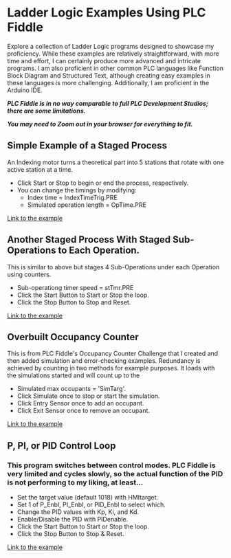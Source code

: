 # Ladder Logic Examples Using PLC Fiddle

Explore a collection of Ladder Logic programs designed to showcase my proficiency. While these examples are relatively straightforward, with more time and effort, I can certainly produce more advanced and intricate programs. I am also proficient in other common PLC languages like Function Block Diagram and Structured Text, although creating easy examples in these languages is more challenging. Additionally, I am proficient in the Arduino IDE.

***PLC Fiddle is in no way comparable to full PLC Development Studios; there are some limitations.***

***You may need to Zoom out in your browser for everything to fit.***

## Simple Example of a Staged Process
An Indexing motor turns a theoretical part into 5 stations that rotate with one active station at a time.
- Click Start or Stop to begin or end the process, respectively.
- You can change the timings by modifying:
  - Index time = IndexTimeTrig.PRE
  - Simulated operation length = OpTime.PRE

[Link to the example](https://www.plcfiddle.com:/fiddles/16401d77-b6ef-4840-9e73-e00bb098b8b4)

## Another Staged Process With Staged Sub-Operations to Each Operation.
This is similar to above but stages 4 Sub-Operations under each Operation using counters.
- Sub-operationg timer speed = stTmr.PRE
- Click the Start Button to Start or Stop the loop.
- Click the Stop Button to Stop and Reset.

[Link to the example](https://www.plcfiddle.com:/fiddles/f39047f9-c037-49ec-9c8a-b87027f8b2b3)

## Overbuilt Occupancy Counter
This is from PLC Fiddle's Occupancy Counter Challenge that I created and then added simulation and error-checking examples. Redundancy is achieved by counting in two methods for example purposes. It loads with the simulations started and will count up to the 
- Simulated max occupants = 'SimTarg'.
- Click Simulate once to stop or start the simulation. 
- Click Entry Sensor once to add an occupant.
- Click Exit Sensor once to remove an occupant.


[Link to the example](https://www.plcfiddle.com:/fiddles/b4c40fb9-eee6-4c24-b7e4-11a13a961828)

## P, PI, or PID Control Loop
### This program switches between control modes. PLC Fiddle is very limited and cycles slowly, so the actual function of the PID is not performing to my liking, at least...
- Set the target value (default 1018) with HMItarget.
- Set 1 of P_Enbl, PI_Enbl, or PID_Enbl to select which.
- Change the PID values with Kp, Ki, and Kd.
- Enable/Disable the PID with PIDenable.
- Click the Start Button to Start or Stop the loop.
- Click the Stop Button to Stop & Reset.

[Link to the example](https://www.plcfiddle.com:/fiddles/6a0cfe6d-2950-4e18-b00f-34793b73b760)
